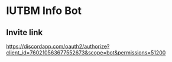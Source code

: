 # IUTBM Info Bot


## Invite link
https://discordapp.com/oauth2/authorize?client_id=760210563677552673&scope=bot&permissions=51200
